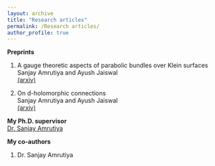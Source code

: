 ```yaml
---
layout: archive
title: "Research articles"
permalink: /Research articles/
author_profile: true
---
```




**Preprints**  
1. A gauge theoretic aspects of parabolic bundles over Klein surfaces  
Sanjay Amrutiya and Ayush Jaiswal  
[(arxiv)](https://arxiv.org/abs/2202.06210)

2. On d-holomorphic connections  
Sanjay Amrutiya and Ayush Jaiswal  
[(arxiv)](https://arxiv.org/abs/2208.04354) 
 
  **My Ph.D. supervisor**   
  [Dr. Sanjay Amrutiya](https://sites.google.com/site/amrutsanj)  
  
  **My co-authors**   
  1. Dr. Sanjay Amrutiya
